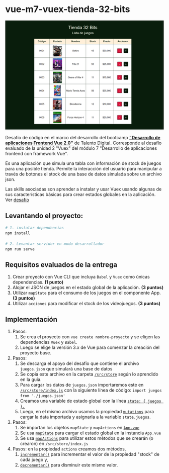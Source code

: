 # vue-m7-vuex-tienda-32-bits

![img](./src/assets/utils/screenshot.png)

Desafío de código en el marco del desarrollo del bootcamp [**"Desarrollo de aplicaciones Frontend Vue 2.0"**](https://talentodigitalparachile.cl/curso/desarrollador-aplicaciones-front-end-trainee/) de Talento Digital. Corresponde al desafío evaluado de la unidad 2 "Vuex" del módulo 7 "Desarrollo de aplicaciones frontend con framework Vue".  

Es una aplicación que simula una tabla con información de stock de juegos para una posible tienda. Permite la interacción del usuario para manipular a través de botones el stock de una base de datos simulada sobre un archivo json. 

Las skills asociadas son aprender a instalar y usar Vuex usando algunas de sus características básicas para crear estados globales en la aplicación. Ver [desafío](./src/assets/utils/desafio.pdf)

## Levantando el proyecto: 
```sh
# 1. instalar dependencias
npm install

# 2. Levantar servidor en modo desarrollador
npm run serve
```

## Requisitos evaluados de la entrega

1. Crear proyecto con Vue CLI que incluya `Babel` y `Vuex` como únicas dependencias. **(1 punto)**
2. Alojar el JSON de juegos en el estado global de la aplicación. **(3 puntos)**
3. Utilizar `mapState` para el consumo de los juegos en el componente App. **(3 puntos)**
4. Utilizar `acciones` para modificar el stock de los videojuegos. **(3 puntos)**


## Implementación

1. Pasos: 
   1. Se crea el proyecto con `vue create nombre-proyecto` y se eligen las dependencias `Vuex` y `Babel`. 
   2. Luego se elige la versión 3.x de Vue para comenzar la creación del proyecto base.
2. Pasos: 
   1. Se descarga el apoyo del desafío que contiene el archivo `juegos.json` que simulará una base de datos
   2. Se copia este archivo en la carpeta [`/src/store`](./src/store/juegos.json) según lo aprendido en la guía.
   3. Para cargar los datos de `juegos.json` importaremos este en [`/src/store/index.js`](./src/store/index.js#L2) con la siguiente línea de código: `import juegos from './juegos.json'`
   4. Creamos una variable de estado global con la línea [`state: { juegos },`](./src/store/index.js#L6)
   5. Luego, en el mismo archivo usamos la propiedad [`mutations`](./src/store/index.js#L10) para cargar la data importada y asignarla a la variable `state.juegos`.
3. Pasos:
   1. Se importan los objetos `mapState` y `mapActions` en [`App.vue`](./src/App.vue#L30)
   2. Se usa [`mapState`](./src/App.vue#L35) para cargar el estado global en la instancia `App.vue`
   3. Se usa [`mapActions`](./src/App.vue#L38) para utilizar estos métodos que se crearán (o crearon) en `/src/store/index.js`
4. Pasos: en la propiedad `actions` creamos dos métodos,
   1. [`incrementar()`](./src/store/index.js#L16) para incrementar el valor de la propiedad "stock" de cada juego y,
   2. [`decrementar()`](./src/store/index.js#L21) para disminuir este mismo valor.


